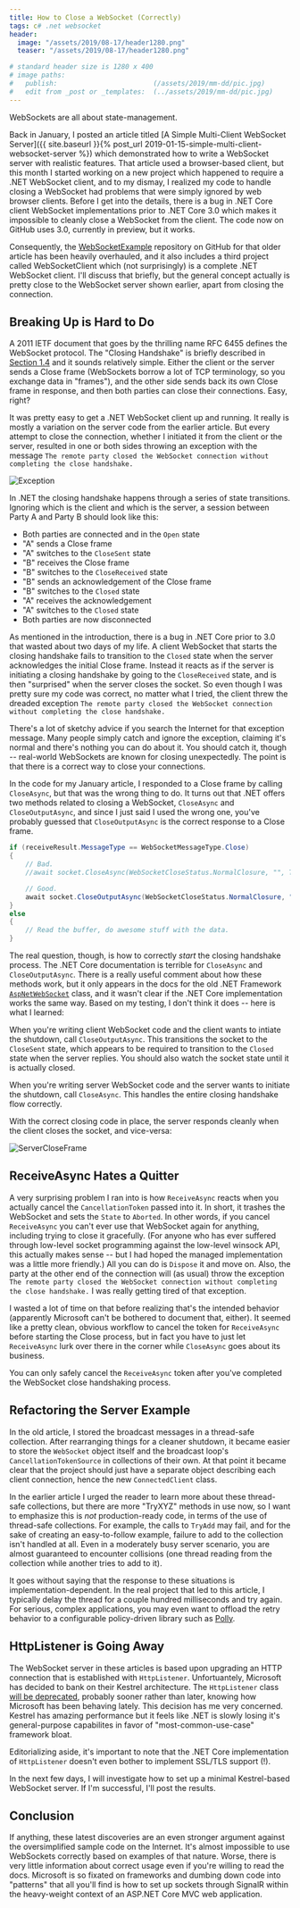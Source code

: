 ```yaml
---
title: How to Close a WebSocket (Correctly)
tags: c# .net websocket
header:
  image: "/assets/2019/08-17/header1280.png"
  teaser: "/assets/2019/08-17/header1280.png"

# standard header size is 1280 x 400
# image paths:
#   publish:                        (/assets/2019/mm-dd/pic.jpg)
#   edit from _post or _templates:  (../assets/2019/mm-dd/pic.jpg)
---
```


WebSockets are all about state-management.

<!--more-->

Back in January, I posted an article titled [A Simple Multi-Client WebSocket Server]({{ site.baseurl }}{% post_url 2019-01-15-simple-multi-client-websocket-server %}) which demonstrated how to write a WebSocket server with realistic features. That article used a browser-based client, but this month I started working on a new project which happened to require a .NET WebSocket client, and to my dismay, I realized my code to handle closing a WebSocket had problems that were simply ignored by web browser clients. Before I get into the details, there is a bug in .NET Core client WebSocket implementations prior to .NET Core 3.0 which makes it impossible to cleanly close a WebSocket from the client. The code now on GitHub uses 3.0, currently in preview, but it works.

Consequently, the [WebSocketExample](https://github.com/MV10/WebSocketExample) repository on GitHub for that older article has been heavily overhauled, and it also includes a third project called WebSocketClient which (not surprisingly) is a complete .NET WebSocket client. I'll discuss that briefly, but the general concept actually is pretty close to the WebSocket server shown earlier, apart from closing the connection.

## Breaking Up is Hard to Do

A 2011 IETF document that goes by the thrilling name RFC 6455 defines the WebSocket protocol. The "Closing Handshake" is briefly described in [Section 1.4](https://tools.ietf.org/html/rfc6455#page-9) and it sounds relatively simple. Either the client or the server sends a Close frame (WebSockets borrow a lot of TCP terminology, so you exchange data in "frames"), and the other side sends back its own Close frame in response, and then both parties can close their connections. Easy, right?

It was pretty easy to get a .NET WebSocket client up and running. It really is mostly a variation on the server code from the earlier article. But every attempt to close the connection, whether I initiated it from the client or the server, resulted in one or both sides throwing an exception with the message `The remote party closed the WebSocket connection without completing the close handshake.`

![Exception](../assets/2019/08-17/exception.jpg)

In .NET the closing handshake happens through a series of state transitions. Ignoring which is the client and which is the server, a session between Party A and Party B should look like this:

* Both parties are connected and in the `Open` state
* "A" sends a Close frame
* "A" switches to the `CloseSent` state
* "B" receives the Close frame
* "B" switches to the `CloseReceived` state
* "B" sends an acknowledgement of the Close frame
* "B" switches to the `Closed` state
* "A" receives the acknowledgement
* "A" switches to the `Closed` state
* Both parties are now disconnected

As mentioned in the introduction, there is a bug in .NET Core prior to 3.0 that wasted about two days of my life. A client WebSocket that starts the closing handshake fails to transition to the `Closed` state when the server acknowledges the initial Close frame. Instead it reacts as if the server is initiating a closing handshake by going to the `CloseReceived` state, and is then "surprised" when the server closes the socket. So even though I was pretty sure my code was correct, no matter what I tried, the client threw the dreaded exception `The remote party closed the WebSocket connection without completing the close handshake.`

There's a lot of sketchy advice if you search the Internet for that exception message. Many people simply catch and ignore the exception, claiming it's normal and there's nothing you can do about it. You should catch it, though -- real-world WebSockets are known for closing unexpectedly. The point is that there is a correct way to close your connections.

In the code for my January article, I responded to a Close frame by calling `CloseAsync`, but that was the wrong thing to do. It turns out that .NET offers two methods related to closing a WebSocket, `CloseAsync` and `CloseOutputAsync`, and since I just said I used the wrong one, you've probably guessed that `CloseOutputAsync` is the correct response to a Close frame.

```csharp
if (receiveResult.MessageType == WebSocketMessageType.Close)
{
    // Bad.
    //await socket.CloseAsync(WebSocketCloseStatus.NormalClosure, "", Token);

    // Good.
    await socket.CloseOutputAsync(WebSocketCloseStatus.NormalClosure, "", Token);
}
else
{
    // Read the buffer, do awesome stuff with the data.
}
```

The real question, though, is how to correctly _start_ the closing handshake process. The .NET Core documentation is terrible for `CloseAsync` and `CloseOutputAsync`. There is a really useful comment about how these methods work, but it only appears in the docs for the old .NET Framework [`AspNetWebSocket`](https://docs.microsoft.com/en-us/dotnet/api/system.web.websockets.aspnetwebsocket.closeasync?view=netframework-4.8#remarks) class, and it wasn't clear if the .NET Core implementation works the same way. Based on my testing, I don't think it does -- here is what I learned:

When you're writing client WebSocket code and the client wants to intiate the shutdown, call `CloseOutputAsync`. This transitions the socket to the `CloseSent` state, which appears to be required to transition to the `Closed` state when the server replies. You should also watch the socket state until it is actually closed.

When you're writing server WebSocket code and the server wants to initiate the shutdown, call `CloseAsync`. This handles the entire closing handshake flow correctly.

With the correct closing code in place, the server responds cleanly when the client closes the socket, and vice-versa:

![ServerCloseFrame](../assets/2019/08-17/servercloseframe.jpg)

## ReceiveAsync Hates a Quitter

A very surprising problem I ran into is how `ReceiveAsync` reacts when you actually cancel the `CancellationToken` passed into it. In short, it trashes the WebSocket and sets the `State` to `Aborted`. In other words, if you cancel `ReceiveAsync` you can't ever use that WebSocket again for anything, including trying to close it gracefully. (For anyone who has ever suffered through low-level socket programming against the low-level winsock API, this actually makes sense -- but I had hoped the managed implementation was a little more friendly.) All you can do is `Dispose` it and move on. Also, the party at the other end of the connection will (as usual) throw the exception `The remote party closed the WebSocket connection without completing the close handshake.` I was really getting tired of that exception.

I wasted a lot of time on that before realizing that's the intended behavior (apparently Microsoft can't be bothered to document that, either). It seemed like a pretty clean, obvious workflow to cancel the token for `ReceiveAsync` before starting the Close process, but in fact you have to just let `ReceiveAsync` lurk over there in the corner while `CloseAsync` goes about its business.

You can only safely cancel the `ReceiveAsync` token after you've completed the WebSocket close handshaking process.

## Refactoring the Server Example

In the old article, I stored the broadcast messages in a thread-safe collection. After rearranging things for a cleaner shutdown, it became easier to store the `WebSocket` object itself and the broadcast loop's `CancellationTokenSource` in collections of their own. At that point it became clear that the project should just have a separate object describing each client connection, hence the new `ConnectedClient` class.

In the earlier article I urged the reader to learn more about these thread-safe collections, but there are more "TryXYZ" methods in use now, so I want to emphasize this is _not_ production-ready code, in terms of the use of thread-safe collections. For example, the calls to `TryAdd` may fail, and for the sake of creating an easy-to-follow example, failure to add to the collection isn't handled at all. Even in a moderately busy server scenario, you are almost guaranteed to encounter collisions (one thread reading from the collection while another tries to add to it).

It goes without saying that the response to these situations is implementation-dependent. In the real project that led to this article, I typically delay the thread for a couple hundred milliseconds and try again. For serious, complex applications, you may even want to offload the retry behavior to a configurable policy-driven library such as [Polly](http://www.thepollyproject.org/).

## HttpListener is Going Away

The WebSocket server in these articles is based upon upgrading an HTTP connection that is established with `HttpListener`. Unfortuantely, Microsoft has decided to bank on their Kestrel architecture. The `HttpListener` class [will be deprecated](https://github.com/dotnet/platform-compat/issues/88), probably sooner rather than later, knowing how Microsoft has been behaving lately. This decision has me very concerned. Kestrel has amazing performance but it feels like .NET is slowly losing it's general-purpose capabilites in favor of "most-common-use-case" framework bloat.

Editorializing aside, it's important to note that the .NET Core implementation of `HttpListener` doesn't even bother to implement SSL/TLS support (!).

In the next few days, I will investigate how to set up a minimal Kestrel-based WebSocket server. If I'm successful, I'll post the results.

## Conclusion

If anything, these latest discoveries are an even stronger argument against the oversimplified sample code on the Internet. It's almost impossible to use WebSockets correctly based on examples of that nature. Worse, there is very little information about correct usage even if you're willing to read the docs. Microsoft is so fixated on frameworks and dumbing down code into "patterns" that all you'll find is how to set up sockets through SignalR within the heavy-weight context of an ASP.NET Core MVC web application.


